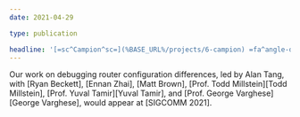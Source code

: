 ```yaml
---
date: 2021-04-29

type: publication

headline: '[=sc^Campion^sc=](%BASE_URL%/projects/6-campion) =fa^angle-double-right^fa= [SIGCOMM =qq= 21][SIGCOMM 2021]'
---
```


Our work on debugging router configuration differences, led by Alan Tang, with [Ryan Beckett], [Ennan Zhai], [Matt Brown], [Prof. Todd Millstein][Todd Millstein], [Prof. Yuval Tamir][Yuval Tamir], and [Prof. George Varghese][George Varghese], would appear at [SIGCOMM 2021].
